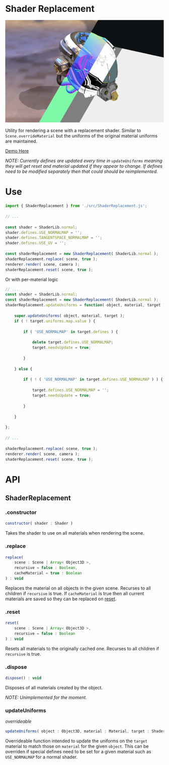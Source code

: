 
# Shader Replacement

![](./docs/image.png)

Utility for rendering a scene with a replacement shader. Similar to `Scene.overrideMaterial` but the uniforms of the original material uniforms are maintained.

[Demo Here](https://gkjohnson.github.io/threejs-sandbox/shader-replacement/)

_NOTE: Currently defines are updated every time in `updateUniforms` meaning they will get reset and material updated if they appear to change. If defines need to be modified separately then that could should be reimplemented._

# Use

```js
import { ShaderReplacement } from './src/ShaderReplacement.js';

// ...

const shader = ShaderLib.normal;
shader.defines.USE_NORMALMAP = '';
shader.defines.TANGENTSPACE_NORMALMAP = '';
shader.defines.USE_UV = '';

const shaderReplacement = new ShaderReplacement( ShaderLib.normal );
shaderReplacement.replace( scene, true );
renderer.render( scene, camera );
shaderReplacement.reset( scene, true );
```

Or with per-material logic

```js
// ...
const shader = ShaderLib.normal;
const shaderReplacement = new ShaderReplacement( ShaderLib.normal );
shaderReplacement.updateUniforms = function( object, material, target ) {

	super.updateUniforms( object, material, target );
	if ( ! target.uniforms.map.value ) {
		
		if ( 'USE_NORMALMAP' in target.defines ) {
			
			delete target.defines.USE_NORMALMAP;
			target.needsUpdate = true;
			
		}
	
	} else {
	
		if ( ! ( 'USE_NORMALMAP' in target.defines.USE_NORMALMAP ) ) {
			
			target.defines.USE_NORMALMAP = '';
			target.needsUpdate = true;
			
		}
	
	}

};

// ...

shaderReplacement.replace( scene, true );
renderer.render( scene, camera );
shaderReplacement.reset( scene, true );
```

# API

## ShaderReplacement

### .constructor

```js
constructor( shader : Shader )
```

Takes the shader to use on all materials when rendering the scene.

### .replace

```js
replace(
	scene : Scene | Array< Object3D >,
	recursive = false : Boolean,
	cacheMaterial = true : Boolean
) : void
```

Replaces the material on all objects in the given scene. Recurses to all children if `recursive` is true. If `cacheMaterial` is true then all current materials are saved so they can be replaced on [reset](#reset).

### .reset

```js
reset(
	scene : Scene | Array< Object3D >,
	recursive = false : Boolean
) : void
```

Resets all materials to the originally cached one. Recurses to all children if `recursive` is true.

### .dispose

```js
dispose() : void
```

Disposes of all materials created by the object.

_NOTE: Unimplemented for the moment._

### updateUniforms

_overrideable_

```js
updateUniforms( object : Object3D, material : Material, target : ShaderMaterial ) : void
```

Overrideable function intended to update the uniforms on the `target` material to match those on `material` for the given `object`. This can be overriden if special defines need to be set for a given material such as `USE_NORMALMAP` for a normal shader. 
